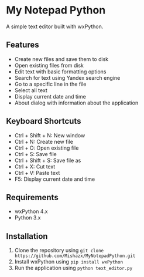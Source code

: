 
**My Notepad Python**
================

A simple text editor built with wxPython.

**Features**
------------

* Create new files and save them to disk
* Open existing files from disk
* Edit text with basic formatting options
* Search for text using Yandex search engine
* Go to a specific line in the file
* Select all text
* Display current date and time
* About dialog with information about the application

**Keyboard Shortcuts**
---------------------

* Ctrl + Shift + N: New window
* Ctrl + N: Create new file
* Ctrl + O: Open existing file
* Ctrl + S: Save file
* Ctrl + Shift + S: Save file as
* Ctrl + X: Cut text
* Ctrl + V: Paste text
* F5: Display current date and time

**Requirements**
---------------

* wxPython 4.x
* Python 3.x

**Installation**
---------------

1. Clone the repository using `git clone https://github.com/Mishazx/MyNotepadPython.git`
2. Install wxPython using `pip install wxPython`
3. Run the application using `python text_editor.py`
